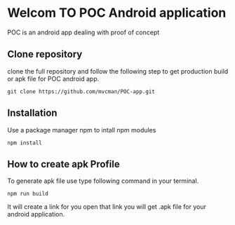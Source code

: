 # Welcom TO POC Android application
POC is an android app dealing with proof of concept

## Clone repository
clone the full repository and follow the following step to get production build or apk file for POC android app.
```
git clone https://github.com/mvcman/POC-app.git
```

## Installation
Use a package manager npm to intall npm modules
```
npm install
```

## How to create apk Profile
To generate apk file use type following command in your terminal.
```
npm run build
```
It will create a link for you open that link you will get .apk file for your android application.
